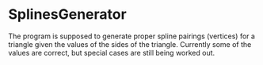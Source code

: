 # SplinesGenerator
The program is supposed to generate proper spline pairings (vertices) for a triangle given the values of the sides of the triangle. Currently some of the values are correct, but special cases are still being worked out.
